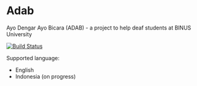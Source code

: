 # Adab
Ayo Dengar Ayo Bicara (ADAB) - a project to help deaf students at BINUS University

[![Build Status](https://travis-ci.com/ambinusian/adab.svg?branch=master)](https://travis-ci.com/ambinusian/adab)

Supported language:
- English
- Indonesia (on progress)
